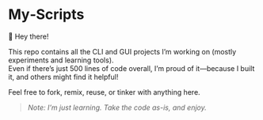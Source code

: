 # My‑Scripts

👋 Hey there!

This repo contains all the CLI and GUI projects I’m working on (mostly experiments and learning tools).  
Even if there’s just 500 lines of code overall, I’m proud of it—because I built it, and others might find it helpful!

Feel free to fork, remix, reuse, or tinker with anything here.

> *Note: I’m just learning. Take the code as-is, and enjoy.*
